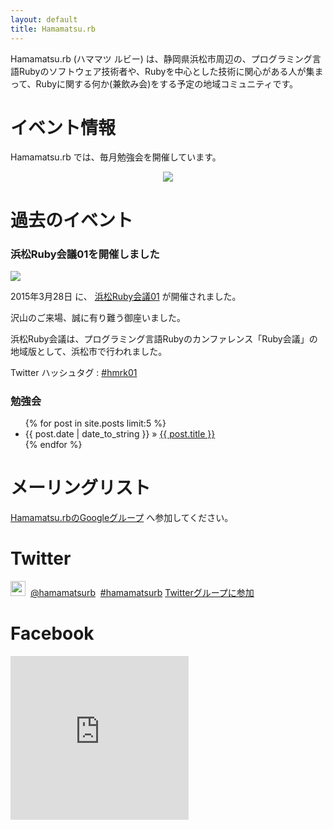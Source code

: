 ```yaml
---
layout: default
title: Hamamatsu.rb
---
```


Hamamatsu.rb (ハママツ ルビー) は、静岡県浜松市周辺の、プログラミング言語Rubyのソフトウェア技術者や、Rubyを中心とした技術に関心がある人が集まって、Rubyに関する何か(兼飲み会)をする予定の地域コミュニティです。

# イベント情報

Hamamatsu.rb では、毎月勉強会を開催しています。

<div id="doorkeeper-list" ><div align="center"><img src='img/loading.gif' /></div></div>



# 過去のイベント

### 浜松Ruby会議01を開催しました

<a href='http://regional.rubykaigi.org/hamamatsu01'>
<img src="/img/kaigi01.png" class="img-responsive" />
</a>

2015年3月28日 に、
<a href='http://regional.rubykaigi.org/hamamatsu01'>浜松Ruby会議01</a>
が開催されました。

沢山のご来場、誠に有り難う御座いました。

浜松Ruby会議は、プログラミング言語Rubyのカンファレンス「Ruby会議」の地域版として、浜松市で行われました。

Twitter ハッシュタグ : <a href='https://twitter.com/search?q=%23hmrk01'>#hmrk01</a>

### 勉強会

<ul class="posts">
{% for post in site.posts limit:5 %}
<li><span>{{ post.date | date_to_string }}</span> &raquo; <a href="{{ post.url }}">{{ post.title }}</a></li>
{% endfor %}
</ul>


# メーリングリスト

[Hamamatsu.rbのGoogleグループ](https://groups.google.com/group/hamamatsu-rb?hl=ja) へ参加してください。

<h1>
Twitter</h1>
<a href="http://twitter.com/#!/hamamatsurb"><img src="https://a2.twimg.com/sticky/default_profile_images/default_profile_5_normal.png" width="24" height="24"></a>&nbsp;
<a href="http://twitter.com/#!/hamamatsurb">@hamamatsurb</a>&nbsp;
<a href="http://twitter.com/#!/search/%23hamamatsurb" >#hamamatsurb</a>
<a href="http://twitter.com/?status=@hamamatsurb%20subscribe">Twitterグループに参加</a>

<div id="members"></div>

# Facebook

  <iframe src="https://www.facebook.com/plugins/likebox.php?href=https%3A%2F%2Fwww.facebook.com%2Fpages%2FHamamatsurb%2F196508373706679&amp;width=285&amp;colorscheme=light&amp;show_faces=true&amp;stream=false&amp;header=false&amp;height=262" style="border:none; overflow:hidden; width:285px; height:262px;" scrolling="no" frameborder="0" ></iframe>

<script type="text/javascript" src="js/underscore.string.min.js"></script>
<script type="text/javascript" src="js/jquery.tmpl.min.js"></script>
<script type="text/javascript" src="js/doorkeeper.js"></script>

<script>
jQuery(function(){
  // Doorkeeper API にアクセス
  $.ajax( doorkeeperApi ).done( doneDoorkeeper ).fail( failDoorkeeper );
});
</script>
